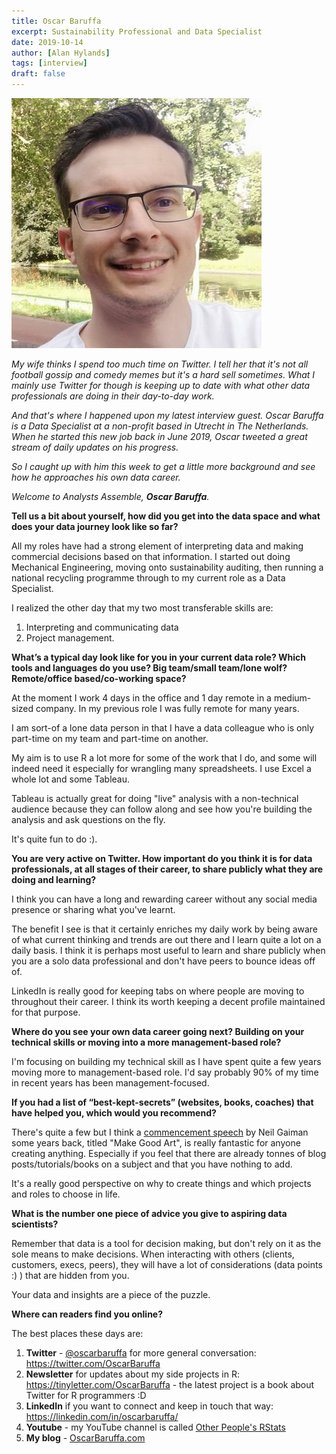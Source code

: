 ```yaml
---
title: Oscar Baruffa
excerpt: Sustainability Professional and Data Specialist
date: 2019-10-14
author: [Alan Hylands]
tags: [interview]
draft: false
---
```

![Oscar Baruffa](img/oscar_baruffa.jpg)

_My wife thinks I spend too much time on Twitter. I tell her that it's not all football gossip and comedy memes but it's a hard sell sometimes. What I mainly use Twitter for though is keeping up to date with what other data professionals are doing in their day-to-day work._

_And that's where I happened upon my latest interview guest. Oscar Baruffa is a Data Specialist at a non-profit based in Utrecht in The Netherlands. When he started this new job back in June 2019, Oscar tweeted a great stream of daily updates on his progress._

_So I caught up with him this week to get a little more background and see how he approaches his own data career._

_Welcome to Analysts Assemble, **Oscar Baruffa**._

**Tell us a bit about yourself, how did you get into the data space and what does your data journey look like so far?**

All my roles have had a strong element of interpreting data and making commercial decisions based on that information. I started out doing Mechanical Engineering, moving onto sustainability auditing, then running a national recycling programme through to my current role as a Data Specialist.

I realized the other day that my two most transferable skills are:

1. Interpreting and communicating data
2. Project management. 

**What’s a typical day look like for you in your current data role? Which tools and languages do you use? Big team/small team/lone wolf? Remote/office based/co-working space?**

At the moment I work 4 days in the office and 1 day remote in a medium-sized company. In my previous role I was fully remote for many years.

I am sort-of a lone data person in that I have a data colleague who is only part-time on my team and part-time on another.

My aim is to use R a lot more for some of the work that I do, and some will indeed need it especially for wrangling many spreadsheets. I use Excel a whole lot and some Tableau.

Tableau is actually great for doing "live" analysis with a non-technical audience because they can follow along and see how you're building the analysis and ask questions on the fly.

It's quite fun to do :). 

**You are very active on Twitter. How important do you think it is for data professionals, at all stages of their career, to share publicly what they are doing and learning?**

I think you can have a long and rewarding career without any social media presence or sharing what you've learnt.

The benefit I see is that it certainly enriches my daily work by being aware of what current thinking and trends are out there and I learn quite a lot on a daily basis. I think it is perhaps most useful to learn and share publicly when you are a solo data professional and don't have peers to bounce ideas off of. 

LinkedIn is really good for keeping tabs on where people are moving to throughout their career. I think its worth keeping a decent profile maintained for that purpose.

**Where do you see your own data career going next? Building on your technical skills or moving into a more management-based role?**

I'm focusing on building my technical skill as I have spent quite a few years moving more to management-based role. I'd say probably 90% of my time in recent years has been management-focused. 

**If you had a list of “best-kept-secrets” (websites, books, coaches) that have helped you, which would you recommend?**

There's quite a few but I think a [commencement speech](https://www.youtube.com/watch?v=ikAb-NYkseI) by Neil Gaiman some years back, titled "Make Good Art", is really fantastic for anyone creating anything. Especially if you feel that there are already tonnes of blog posts/tutorials/books on a subject and that you have nothing to add.

It's a really good perspective on why to create things and which projects and roles to choose in life. 

**What is the number one piece of advice you give to aspiring data scientists?**

Remember that data is a tool for decision making, but don't rely on it as the sole means to make decisions. When interacting with others (clients, customers, execs, peers), they will have a lot of considerations (data points :) ) that are hidden from you.

Your data and insights are a piece of the puzzle.

**Where can readers find you online?**

The best places these days are:

1. **Twitter** - [@oscarbaruffa](https://twitter.com/OscarBaruffa) for more general conversation: https://twitter.com/OscarBaruffa
2. **Newsletter** for updates about my side projects in R: https://tinyletter.com/OscarBaruffa - the latest project is a book about Twitter for R programmers :D
3. **LinkedIn** if you want to connect and keep in touch that way:  https://linkedin.com/in/oscarbaruffa/ 
4. **Youtube** - my YouTube channel is called [Other People's RStats](https://www.youtube.com/channel/UCR8mJqIRE57XyqSC4UJ2fFg)
5. **My blog** - [OscarBaruffa.com](www.oscarbaruffa.com)